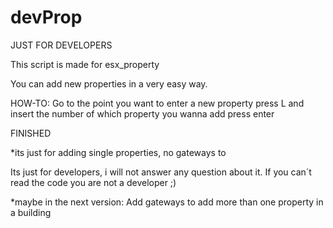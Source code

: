 # devProp
JUST FOR DEVELOPERS

This script is made for esx_property

You can add new properties in a very easy way.

HOW-TO:
Go to the point you want to enter a new property
press L and insert the number of which property you wanna add
press enter

FINISHED

*its just for adding single properties, no gateways to

Its just for developers, i will not answer any question about it.
If you can´t read the code you are not a developer ;)

*maybe in the next version:
Add gateways to add more than one property in a building
